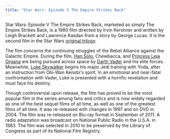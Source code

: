 ```yaml
---
title: "Star Wars: Episode V The Empire Strikes Back"
---
```


Star Wars: Episode V The Empire Strikes Back, marketed as simply The Empire Strikes Back, is a 1980 film directed by Irvin Kershner and written by Leigh Brackett and Lawrence Kasdan from a story by George Lucas. It is the second film in the Star Wars [original trilogy](/original-trilogy).

The film concerns the continuing struggles of the Rebel Alliance against the Galactic Empire. During the film, [Han Solo](/han-solo), Chewbacca, and [Princess Leia Organa](/princess-leia) are being pursued across space by [Darth Vader](/darth-vader) and his elite forces. Meanwhile, [Luke Skywalker](/luke-skywalker) begins his major Jedi training with Yoda, after an instruction from Obi-Wan Kenobi's spirit. In an emotional and near-fatal confrontation with Vader, Luke is presented with a horrific revelation and must face his destiny.

Though controversial upon release, the film has proved to be the most popular film in the series among fans and critics and is now widely regarded as one of the best sequel films of all time, as well as one of the greatest films of all time. It was re-released with changes in 1997 and on DVD in 2004. The film was re-released on Blu-ray format in September of 2011. A radio adaptation was broadcast on National Public Radio in the U.S.A. in 1983. The film was selected in 2010 to be preserved by the Library of Congress as part of its National Film Registry.

